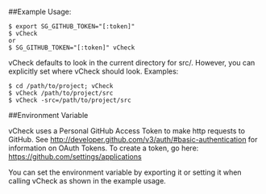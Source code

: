 ##Example Usage:

    $ export SG_GITHUB_TOKEN="[:token]"
    $ vCheck
    or
    $ SG_GITHUB_TOKEN="[:token]" vCheck

vCheck defaults to look in the current directory for src/. However,
you can explicitly set where vCheck should look. Examples:

    $ cd /path/to/project; vCheck
    $ vCheck /path/to/project/src
    $ vCheck -src=/path/to/project/src

##Environment Variable

vCheck uses a Personal GitHub Access Token to make http requests to GitHub.
See http://developer.github.com/v3/auth/#basic-authentication for information on
OAuth Tokens. To create a token, go here: https://github.com/settings/applications

You can set the environment variable by exporting it or setting it when calling
vCheck as shown in the example usage.
